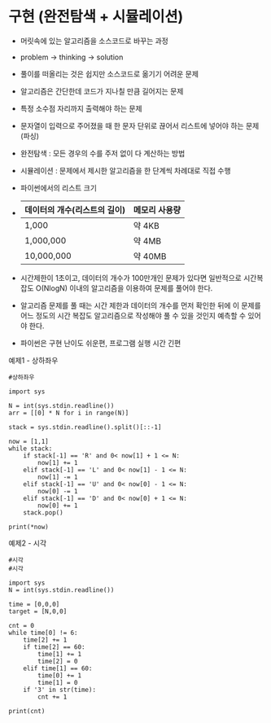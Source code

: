 # 구현 (완전탐색 + 시뮬레이션)

- 머릿속에 있는 알고리즘을 소스코드로 바꾸는 과정

- problem -> thinking -> solution

- 풀이를 떠올리는 것은 쉽지만 소스코드로 옮기기 어려운 문제

- 알고리즘은 간단한데 코드가 지나칠 만큼 길어지는 문제

- 특정 소수점 자리까지 출력해야 하는 문제

- 문자열이 입력으로 주어졌을 때 한 문자 단위로 끊어서 리스트에 넣어야 하는 문제 (파싱)

- 완전탐색 : 모든 경우의 수를 주저 없이 다 계산하는 방법

- 시뮬레이션 : 문제에서 제시한 알고리즘을 한 단계씩 차례대로 직접 수행

- 파이썬에서의 리스트 크기

- | 데이터의 개수(리스트의 길이) | 메모리 사용량 |
  | ---------------------------- | ------------- |
  | 1,000                        | 약 4KB        |
  | 1,000,000                    | 약 4MB        |
  | 10,000,000                   | 약 40MB       |

- 시간제한이 1초이고, 데이터의 개수가 100만개인 문제가 있다면 일반적으로 시간복잡도 O(NlogN) 이내의 알고리즘을 이용하여 문제를 풀어야 한다.

- 알고리즘 문제를 풀 때는 시간 제한과 데이터의 개수를 먼저 확인한 뒤에 이 문제를 어느 정도의 시간 복잡도 알고리즘으로 작성해야 풀 수 있을 것인지 예측할 수 있어야 한다.

- 파이썬은 구현 난이도 쉬운편, 프로그램 실행 시간 긴편



예제1 - 상하좌우

```
#상하좌우

import sys

N = int(sys.stdin.readline())
arr = [[0] * N for i in range(N)]

stack = sys.stdin.readline().split()[::-1]

now = [1,1]
while stack:
    if stack[-1] == 'R' and 0< now[1] + 1 <= N:
        now[1] += 1
    elif stack[-1] == 'L' and 0< now[1] - 1 <= N:
        now[1] -= 1
    elif stack[-1] == 'U' and 0< now[0] - 1 <= N:
        now[0] -= 1
    elif stack[-1] == 'D' and 0< now[0] + 1 <= N:
        now[0] += 1
    stack.pop()

print(*now)
```



예제2 - 시각

```
#시각
#시각

import sys
N = int(sys.stdin.readline())

time = [0,0,0]
target = [N,0,0]

cnt = 0
while time[0] != 6:
    time[2] += 1
    if time[2] == 60:
        time[1] += 1
        time[2] = 0
    elif time[1] == 60:
        time[0] += 1
        time[1] = 0
    if '3' in str(time):
        cnt += 1

print(cnt)
```


